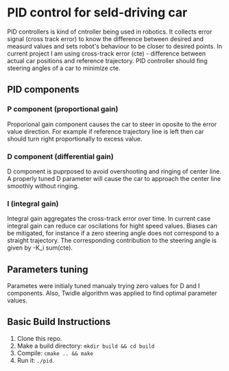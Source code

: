 # PID control for seld-driving car

PID controllers is kind of cntroller being used in robotics. It collects error signal (cross track error) to know the difference between desired and measurd values and sets robot's behaviour to be closer to desired points. In current project I am using cross-track error (cte) - difference between actual car positions and reference trajectory. PID controller should fing steering angles of a car to minimize cte.

## PID components

### P component (proportional gain)

Proporional gain component causes the car to steer in oposite to the error value direction. For example if reference trajectory line is left then car should turn right proportionally to excess value. 

### D component (differential gain)

D component is puprposed to avoid overshooting and ringing of center line. A properly tuned D parameter will cause the car to approach the center line smoothly without ringing.

### I (integral gain)

Integral gain aggregates the cross-track error over time. In current case integral gain can reduce car oscilations for hight speed values. Biases can be mitigated, for instance if a zero steering angle does not correspond to a straight trajectory. The corresponding contribution to the steering angle is given by -K_i sum(cte). 

## Parameters tuning
Parametes were initialy tuned manualy trying zero values for D and I components. Also, Twidle algorithm was applied to find optimal parameter values.

## Basic Build Instructions

1. Clone this repo.
2. Make a build directory: `mkdir build && cd build`
3. Compile: `cmake .. && make`
4. Run it: `./pid`. 



